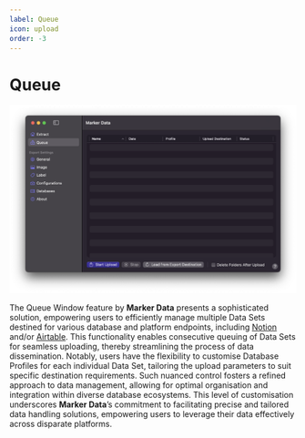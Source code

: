```yaml
---
label: Queue
icon: upload
order: -3
---
```

# Queue

![Queue Window](/assets/md-queue.png)

The Queue Window feature by **Marker Data** presents a sophisticated solution, empowering users to efficiently manage multiple Data Sets destined for various database and platform endpoints, including [Notion](https://www.notion.so/) and/or [Airtable](https://www.airtable.com/). This functionality enables consecutive queuing of Data Sets for seamless uploading, thereby streamlining the process of data dissemination. Notably, users have the flexibility to customise Database Profiles for each individual Data Set, tailoring the upload parameters to suit specific destination requirements. Such nuanced control fosters a refined approach to data management, allowing for optimal organisation and integration within diverse database ecosystems. This level of customisation underscores **Marker Data**’s commitment to facilitating precise and tailored data handling solutions, empowering users to leverage their data effectively across disparate platforms.

